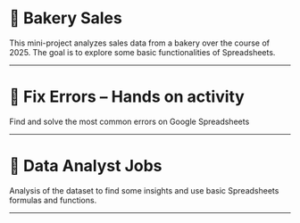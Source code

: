 # 🧁 Bakery Sales 

This mini-project analyzes sales data from a bakery over the course of 2025. The goal is to explore some basic functionalities of Spreadsheets.

---

# 🧁 Fix Errors – Hands on activity

Find and solve the most common errors on Google Spreadsheets

---

# 🧁 Data Analyst Jobs 

Analysis of the dataset to find some insights and use basic Spreadsheets formulas and functions.

---


